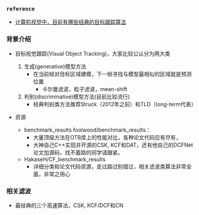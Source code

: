 ### `reference`* [计算机视觉中，目前有哪些经典的目标跟踪算法]((http://dataunion.org/32269.html))### 背景介绍* 目标视觉跟踪(Visual Object Tracking)，大家比较公认分为两大类    1. 生成(generative)模型方法        * 在当前帧对目标区域建模，下一帧寻找与模型最相似的区域就是预测位置            * 卡尔曼滤波，粒子滤波，mean-shift    2. 判别(discriminative)模型方法(目前比较流行)        * 经典判别类方法推荐Struck（2012年之前）和TLD（long-term代表）* 资源   * benchmark_results foolwood/benchmark_results：        * 大量顶级方法在OTB库上的性能对比，各种论文代码应有尽有，        * 大神自己C++实现并开源的CSK, KCF和DAT，还有他自己的DCFNet论文加源码，找不着路的同学请跟紧。   * HakaseH/CF_benchmark_results        * 详细分类和论文代码资源，走过路过别错过，相关滤波类算法非常全面，非常之用心               ### 相关滤波* 最经典的三个高速算法，CSK, KCF/DCF和CN